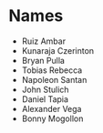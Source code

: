 # Names

* Ruiz Ambar
* Kunaraja Czerinton
* Bryan Pulla
* Tobias Rebecca
* Napoleon Santan
* John Stulich
* Daniel Tapia
* Alexander Vega
* Bonny Mogollon
